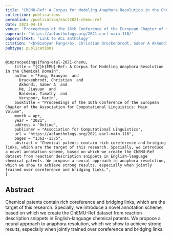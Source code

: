 ```yaml
---
title: "ChEMU-Ref: A Corpus for Modeling Anaphora Resolution in the Chemical Domain"
collection: publications
permalink: /publication/eacl2021-chemu-ref
date: 2021-04-19
venue: 'Proceedings of the 16th Conference of the European Chapter of the Association for Computational Linguistics: Main Volume'
paperurl: 'https://aclanthology.org/2021.eacl-main.116/'
paperurltext: 'Link to ACL anthology'
citation: '<b>Biaoyan Fang</b>, Christian Druckenbrodt, Saber A Akhondi, Jiayuan He, Timothy Baldwin and Karin Verspoor (2021) <a href="http://biaoyanf.github.io/files/papers/eacl2021-chemu-ref.pdf"><u>ChEMU-Ref: A Corpus for Modeling Anaphora Resolution in the Chemical Domain</u></a>. In <i>Proceedings of the 16th Conference of the European Chapter of the Association for Computational Linguistics (EACL2021)</i>, virtual conference, pp. 1362–1375.'
pubtype: publications
---
```


```
@inproceedings{fang-etal-2021-chemu,
    title = "{C}h{EMU}-Ref: A Corpus for Modeling Anaphora Resolution in the Chemical Domain",
    author = "Fang, Biaoyan  and
      Druckenbrodt, Christian  and
      Akhondi, Saber A  and
      He, Jiayuan  and
      Baldwin, Timothy  and
      Verspoor, Karin",
    booktitle = "Proceedings of the 16th Conference of the European Chapter of the Association for Computational Linguistics: Main Volume",
    month = apr,
    year = "2021",
    address = "Online",
    publisher = "Association for Computational Linguistics",
    url = "https://aclanthology.org/2021.eacl-main.116",
    pages = "1362--1375",
    abstract = "Chemical patents contain rich coreference and bridging links, which are the target of this research. Specially, we introduce a novel annotation scheme, based on which we create the ChEMU-Ref dataset from reaction description snippets in English-language chemical patents. We propose a neural approach to anaphora resolution, which we show to achieve strong results, especially when jointly trained over coreference and bridging links.",
}
```

## Abstract 
Chemical patents contain rich coreference and bridging links, which are the target of this research. Specially, we introduce a novel annotation scheme, based on which we create the ChEMU-Ref dataset from reaction description snippets in English-language chemical patents. We propose a neural approach to anaphora resolution, which we show to achieve strong results, especially when jointly trained over coreference and bridging links.
